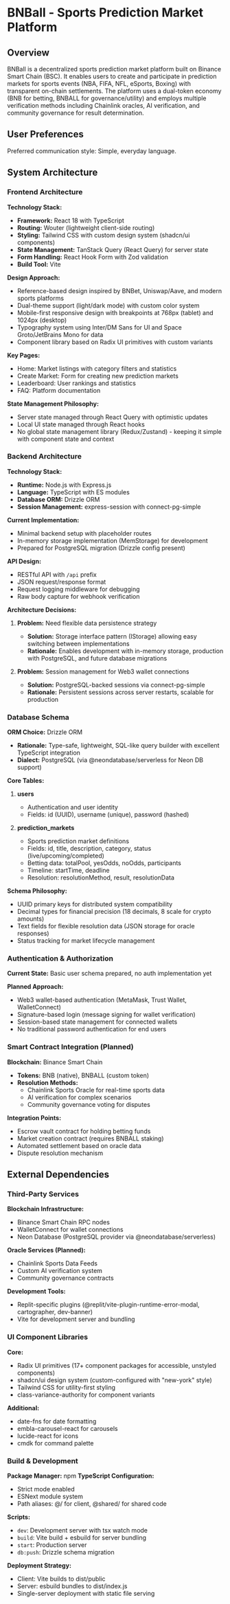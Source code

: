 # BNBall - Sports Prediction Market Platform

## Overview

BNBall is a decentralized sports prediction market platform built on Binance Smart Chain (BSC). It enables users to create and participate in prediction markets for sports events (NBA, FIFA, NFL, eSports, Boxing) with transparent on-chain settlements. The platform uses a dual-token economy (BNB for betting, BNBALL for governance/utility) and employs multiple verification methods including Chainlink oracles, AI verification, and community governance for result determination.

## User Preferences

Preferred communication style: Simple, everyday language.

## System Architecture

### Frontend Architecture

**Technology Stack:**
- **Framework:** React 18 with TypeScript
- **Routing:** Wouter (lightweight client-side routing)
- **Styling:** Tailwind CSS with custom design system (shadcn/ui components)
- **State Management:** TanStack Query (React Query) for server state
- **Form Handling:** React Hook Form with Zod validation
- **Build Tool:** Vite

**Design Approach:**
- Reference-based design inspired by BNBet, Uniswap/Aave, and modern sports platforms
- Dual-theme support (light/dark mode) with custom color system
- Mobile-first responsive design with breakpoints at 768px (tablet) and 1024px (desktop)
- Typography system using Inter/DM Sans for UI and Space Groto/JetBrains Mono for data
- Component library based on Radix UI primitives with custom variants

**Key Pages:**
- Home: Market listings with category filters and statistics
- Create Market: Form for creating new prediction markets
- Leaderboard: User rankings and statistics
- FAQ: Platform documentation

**State Management Philosophy:**
- Server state managed through React Query with optimistic updates
- Local UI state managed through React hooks
- No global state management library (Redux/Zustand) - keeping it simple with component state and context

### Backend Architecture

**Technology Stack:**
- **Runtime:** Node.js with Express.js
- **Language:** TypeScript with ES modules
- **Database ORM:** Drizzle ORM
- **Session Management:** express-session with connect-pg-simple

**Current Implementation:**
- Minimal backend setup with placeholder routes
- In-memory storage implementation (MemStorage) for development
- Prepared for PostgreSQL migration (Drizzle config present)

**API Design:**
- RESTful API with `/api` prefix
- JSON request/response format
- Request logging middleware for debugging
- Raw body capture for webhook verification

**Architecture Decisions:**
1. **Problem:** Need flexible data persistence strategy
   - **Solution:** Storage interface pattern (IStorage) allowing easy switching between implementations
   - **Rationale:** Enables development with in-memory storage, production with PostgreSQL, and future database migrations

2. **Problem:** Session management for Web3 wallet connections
   - **Solution:** PostgreSQL-backed sessions via connect-pg-simple
   - **Rationale:** Persistent sessions across server restarts, scalable for production

### Database Schema

**ORM Choice:** Drizzle ORM
- **Rationale:** Type-safe, lightweight, SQL-like query builder with excellent TypeScript integration
- **Dialect:** PostgreSQL (via @neondatabase/serverless for Neon DB support)

**Core Tables:**

1. **users**
   - Authentication and user identity
   - Fields: id (UUID), username (unique), password (hashed)

2. **prediction_markets**
   - Sports prediction market definitions
   - Fields: id, title, description, category, status (live/upcoming/completed)
   - Betting data: totalPool, yesOdds, noOdds, participants
   - Timeline: startTime, deadline
   - Resolution: resolutionMethod, result, resolutionData

**Schema Philosophy:**
- UUID primary keys for distributed system compatibility
- Decimal types for financial precision (18 decimals, 8 scale for crypto amounts)
- Text fields for flexible resolution data (JSON storage for oracle responses)
- Status tracking for market lifecycle management

### Authentication & Authorization

**Current State:** Basic user schema prepared, no auth implementation yet

**Planned Approach:**
- Web3 wallet-based authentication (MetaMask, Trust Wallet, WalletConnect)
- Signature-based login (message signing for wallet verification)
- Session-based state management for connected wallets
- No traditional password authentication for end users

### Smart Contract Integration (Planned)

**Blockchain:** Binance Smart Chain
- **Tokens:** BNB (native), BNBALL (custom token)
- **Resolution Methods:** 
  - Chainlink Sports Oracle for real-time sports data
  - AI verification for complex scenarios
  - Community governance voting for disputes

**Integration Points:**
- Escrow vault contract for holding betting funds
- Market creation contract (requires BNBALL staking)
- Automated settlement based on oracle data
- Dispute resolution mechanism

## External Dependencies

### Third-Party Services

**Blockchain Infrastructure:**
- Binance Smart Chain RPC nodes
- WalletConnect for wallet connections
- Neon Database (PostgreSQL provider via @neondatabase/serverless)

**Oracle Services (Planned):**
- Chainlink Sports Data Feeds
- Custom AI verification system
- Community governance contracts

**Development Tools:**
- Replit-specific plugins (@replit/vite-plugin-runtime-error-modal, cartographer, dev-banner)
- Vite for development server and bundling

### UI Component Libraries

**Core:**
- Radix UI primitives (17+ component packages for accessible, unstyled components)
- shadcn/ui design system (custom-configured with "new-york" style)
- Tailwind CSS for utility-first styling
- class-variance-authority for component variants

**Additional:**
- date-fns for date formatting
- embla-carousel-react for carousels
- lucide-react for icons
- cmdk for command palette

### Build & Development

**Package Manager:** npm
**TypeScript Configuration:**
- Strict mode enabled
- ESNext module system
- Path aliases: @/ for client, @shared/ for shared code

**Scripts:**
- `dev`: Development server with tsx watch mode
- `build`: Vite build + esbuild for server bundling
- `start`: Production server
- `db:push`: Drizzle schema migration

**Deployment Strategy:**
- Client: Vite builds to dist/public
- Server: esbuild bundles to dist/index.js
- Single-server deployment with static file serving